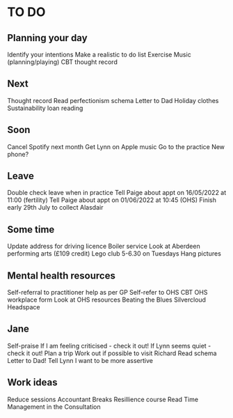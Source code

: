 # TO DO
## Planning your day
Identify your intentions
Make a realistic to do list
Exercise
Music (planning/playing)
CBT thought record

## Next
Thought record
Read perfectionism schema
Letter to Dad
Holiday clothes
Sustainability loan reading

## Soon
Cancel Spotify next month
Get Lynn on Apple music
Go to the practice
New phone?

## Leave
Double check leave when in practice
Tell Paige about appt on 16/05/2022 at 11:00 (fertility)
Tell Paige about appt on 01/06/2022 at 10:45 (OHS)
Finish early 29th July to collect Alasdair

## Some time
Update address for driving licence
Boiler service
Look at Aberdeen performing arts (£109 credit)
Lego club 5-6.30 on Tuesdays
Hang pictures

## Mental health resources
Self-referral to practitioner help as per GP
Self-refer to OHS CBT
OHS workplace form
Look at OHS resources
Beating the Blues
Silvercloud
Headspace

## Jane
Self-praise
If I am feeling criticised - check it out!
If Lynn seems quiet - check it out!
Plan a trip
Work out if possible to visit Richard
Read schema
Letter to Dad!
Tell Lynn I want to be more assertive

## Work ideas
Reduce sessions
Accountant
Breaks
Resillience course
Read Time Management in the Consultation



